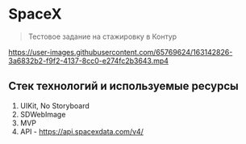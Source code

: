 # SpaceX

> Тестовое задание на стажировку в Контур

https://user-images.githubusercontent.com/65769624/163142826-3a6832b2-f9f2-4137-8cc0-e274fc2b3643.mp4

## Стек технологий и используемые ресурсы
1. UIKit, No Storyboard
2. SDWebImage
3. MVP
4. API - https://api.spacexdata.com/v4/

